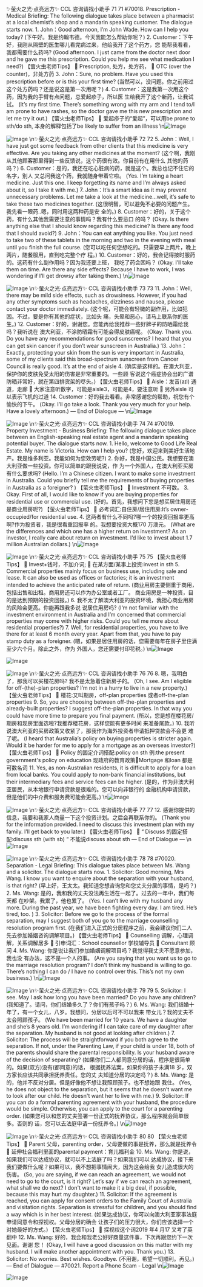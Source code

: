 ✨萤火之光·点亮远方✨
CCL 咨询请找小助手
71
71
#70018. Prescription - Medical
Briefing: The following dialogue takes place between a pharmacist at a local chemist’s
shop and a mandarin speaking customer. The dialogue starts now.
1.
John：Good afternoon, I’m John Wade. How can I help you today?
(下午好。我是约翰韦德。今天我能怎么帮助你呢？)
2.
Customer：下午好，我刚从隔壁的医生哪儿看完病过来，他给我开了这个药方，您
能帮我看看，我都需要什么药吗?
(Good afternoon. I just came from the doctor next door and he gave me this prescription.
Could you help me see what medication I need?)
【萤火虫老师Tips】

Prescription, 处方，处方药，

OTC (over the counter)，非处方药
3.
John：Sure, no problem. Have you used this prescription before or is this your first
time?
(当然可以，没问题。你之前用过这个处方药吗？还是说这是第一次用呢？)
4.
Customer：这是我第一次用这个药，因为我的手臂有点问题，总爱起疹子，所以医
生给我开了这个新药，让我试试。
(It’s my first time. There’s something wrong with my arm and I tend to/I am prone to
have rashes, so the doctor gave me this new prescription and let me try it out.)
【萤火虫老师Tips】

爱起疹子的“爱起”，可以用be prone to sth/do sth, 本身的解释包括了be likely to
suffer from an illness
\n![Image](images/page71_image1.jpeg)

![Image](images/page71_image2.jpeg)
\n✨萤火之光·点亮远方✨
CCL 咨询请找小助手
72
72
5.
John：Well, I have just got some feedback from other clients that this medicine is
very effective. Are you taking any other medicines at the moment?
(这个啊，我刚从其他顾客那里得到一些反馈说，这个药很有效。你目前有在用什么
其他的药吗？)
6.
Customer：是的，我还在吃心脏病的药，就是这个。我总也记不住它的名字，别人
又总问我这个药，我就随身带着它啦。
(Yes. I’m taking a heart medicine. Just this one. I keep forgetting its name and I’m
always asked about it, so I take it with me.)
7.
John：It’s a smart idea as it may prevent unnecessary problems. Let me take a look
at the medicine…well, it’s safe to take these two medicines together.
(这很明智，可以避免不必要的问题产生。我先看一眼药..嗯，同时用这两种药是安
全的。)
8.
Customer：好的，关于这个药，有什么其他我需要注意的事情吗？我有什么要忌口
的吗？
(Okay. Is there anything else that I should know regarding this medicine? Is there any
food that I should avoid?)
9.
John：You can eat anything you like. You just need to take two of these tablets in the
morning and two in the evening with meal until you finish the full course.
(您可以吃任何您想吃的。只需要早上两片，晚上两片，随餐服用，直到吃完整个疗
程。)
10. Customer：好的，我会记得按时服药的。这药有什么副作用吗？因为我还要上班，
我吃了药会困吗？
(Okay. I’ll take them on time. Are there any side effects? Because I have to work, I was
wondering if I’ll get drowsy after taking them.)
\n![Image](images/page72_image1.jpeg)

![Image](images/page72_image2.jpeg)
\n✨萤火之光·点亮远方✨
CCL 咨询请找小助手
73
73
11. John：Well, there may be mild side effects, such as drowsiness. However, if you had
any other symptoms such as headaches, dizziness and nausea, please contact your
doctor immediately.
(这个呢，可能会有轻微的副作用，比如犯困。不过，要是你有其他的症状，比如头
痛，头晕和恶心，请马上联系你的医生。)
12. Customer：好的，谢谢您。您能再给我推荐一些好牌子的防晒霜给我吗？我听说在
澳大利亚，不涂防晒霜有可能会得皮肤癌呢。
(Okay. Thank you. Do you have any recommendations for good sunscreens? I heard that
you can get skin cancer if you don’t wear sunscreen in Australia.)
13. John：Exactly, protecting your skin from the sun is very important in Australia,
some of my clients said this broad-spectrum sunscreen from Cancer Council is
really good. It’s at the end of aisle 4.
(确实是这样的。在澳大利亚，保护你的皮肤免受太阳的伤害是非常重要的。一些顾
客说这个癌症协会出的广谱防晒非常好，就在第四排货架的尽头。)
【萤火虫老师Tips】

Aisle：发音(aɪl) 通道，走廊

大家注意听数字，可能是aisle3，可能是4，要注意听

另外aisle 可以表示飞机的过道
14. Customer：好的我去看看。非常感谢您的帮助，祝您有个愉快的下午。
(Okay. I’ll go take a look. Thank you very much for your help. Have a lovely afternoon.)
— End of Dialogue —
\n![Image](images/page73_image1.jpeg)

![Image](images/page73_image2.jpeg)
\n✨萤火之光·点亮远方✨
CCL 咨询请找小助手
74
74
#70019. Property Investment - Business
Briefing: The following dialogue takes place between an English-speaking real estate
agent and a mandarin speaking potential buyer. The dialogue starts now.
1.
Hello, welcome to Good Life Real Estate. My name is Victoria. How can I help you?
(您好，欢迎来到美好生活地产。我是维多利亚。我能如何为您效劳呢?)
2.
你好，我是中国公民。我想要在澳大利亚做一些投资。你可以简单的跟我说说，作
为一个外国人，在澳大利亚买房有什么要求吗?
(Hello. I’m a Chinese citizen. I want to make some investment in Australia. Could you
briefly tell me the requirements of buying properties in Australia as a foreigner? )
【萤火虫老师Tips】

Investment 不可数。
3.
Okay. First of all, I would like to know if you are buying properties for residential
use or commercial use.
(好的。首先，我想问下您是想买居住用房还是商业用房呢?)
【萤火虫老师Tips】

必考词汇:自住房/居住用房:It’s owner-occupied/for residential use.
4.
这两者有什么不同吗?哪一个的投资回报率更高啊?作为投资者，我是很看重回报率
的。我想要投资大概170 万澳元。
(What are the differences and which one has a higher return on investment? As an
investor, I really care about return on investment. I’d like to invest about 1.7 million
Australian dollars.)
\n![Image](images/page74_image1.jpeg)

![Image](images/page74_image2.jpeg)
\n✨萤火之光·点亮远方✨
CCL 咨询请找小助手
75
75
【萤火虫老师Tips】

Invest+钱时，不加介词;

在某方面/某事上投资:invest in sth
5.
Commercial properties mainly focus on business use, including sale and lease. It can
also be used as offices or factories; it is an investment intended to achieve the
anticipated rate of return.
(商业用房主要侧重于商用，包括出售和出租。商用房还可以作为办公室或者工厂。
商业用房是一种投资，目的是达到预期的投资回报。)
6.
我不太了解澳大利亚的投资环境，我担心商业用房的风险会更高。你能再跟我多说
说居住用房吗?
(I‘m not familiar with the investment environment in Australia and I’m concerned that
commercial properties may come with higher risks. Could you tell me more about
residential properties?)
7.
Well, for residential properties, you have to live there for at least 6 month every
year. Apart from that, you have to pay stamp duty as a foreigner.
(嗯，如果是居住用房的话，您需要每年在房子里住满至少六个月。除此之外，作为
外国人，您还需要付印花税。)
\n![Image](images/page75_image1.jpeg)

![Image](images/page75_image2.jpeg)

![Image](images/page75_image3.jpeg)
\n✨萤火之光·点亮远方✨
CCL 咨询请找小助手
76
76
8.
嗯，我明白了，那我可以买楼花房吗? 我不是太急着住新房子的。
(Oh, I see. Am I eligible for off-(the)-plan properties? I’m not in a hurry to live in a new
property.)
【萤火虫老师Tips】

楼花:又叫期房，off-plan properties 或者off-the-plan properties
9.
So, you are choosing between off-the-plan properties and already-built properties? I
suggest off-the-plan properties. In that way you could have more time to prepare
you final payment.
(所以，您是想在楼花房/期房和现房里面选啦?我推荐楼花房，这样您能有更多时间
来准备尾款。)
10. 我听说澳大利亚的买房政策又收紧了，那我作为海外投资者申请抵押贷款会不会更
难了呢。
(I heard that Australia’s policy on buying properties is stricter again. Would it be harder
for me to apply for a mortgage as an overseas investor?)
【萤火虫老师Tips】

Policy 的固定介词搭配:policy on sth
例:the present government's policy on education 现政府的教育政策Mortgage
和loan 都是可数名词
11. Yes, as non-Australian residents, it is difficult to apply for a loan from local banks.
You could apply to non-bank financial institutions, but their intermediary fees and
service fees can be higher.
(是的，作为非澳大利亚居民，从本地银行申请贷款是很难的。您可以向非银行的
金融机构申请贷款，但是他们的中介费和服务费可能会更高。)
\n![Image](images/page76_image1.jpeg)

![Image](images/page76_image2.jpeg)
\n✨萤火之光·点亮远方✨
CCL 咨询请找小助手
77
77
12. 感谢你提供的信息，我要和我家人商量一下这个投资计划。之后会再联系你的。
(Thank you for the information provided. I need to discuss this investment plan with my
family. I’ll get back to you later.)
【萤火虫老师Tips】

“ Discuss 的固定搭配:discuss sth (with sb) “ 不能说discuss about sth
— End of Dialogue —
\n![Image](images/page77_image1.jpeg)

![Image](images/page77_image2.jpeg)
\n✨萤火之光·点亮远方✨
CCL 咨询请找小助手
78
78
#70020. Separation - Legal
Briefing: This dialogue takes place between Ms. Wang and a solicitor. The dialogue
starts now.
1.
Solicitor: Good morning, Mrs Wang. I know you want to enquire about the
separation with your husband, is that right?
(早上好，王太太。我知道您想咨询您和您丈夫分居的事情，是吗？)
2.
Ms. Wang: 是的，我和我的丈夫没法再生活在一起了。过去的一年中，我们每天都
在吵架。我累了，他也累了。
(Yes. I can’t live with my husband any more. During the past year, we have been fighting
every day. I am tired. He’s tired, too. )
3.
Solicitor: Before we go to the process of the formal separation, may I suggest both of
you go to the marriage counselling resolution program first.
(在我们进入正式的分居程序之前，我会建议你们二人先去参加婚姻咨询调解项目。)
【萤火虫老师Tips】

Counselling 调解，心理调解，关系调解居多

引申词汇：School counsellor 学校辅导员

Consultant 顾问
4.
Ms. Wang: 你是说让我们参加婚姻调解项目吗？我觉得我丈夫不愿意参加，我也没
有办法，这不是一个人的事。
(Are you saying that you want us to go to the marriage resolution program? I don't think
my husband is willing to go. There’s nothing I can do / I have no control over this. This’s
not my own business.)
\n![Image](images/page78_image1.jpeg)

![Image](images/page78_image2.jpeg)
\n✨萤火之光·点亮远方✨
CCL 咨询请找小助手
79
79
5.
Solicitor: I see. May I ask how long you have been married? Do you have any
children?
(我知道了。请问，你们结婚多久了？你们有孩子吗？)
6.
Ms. Wang: 我们结婚十年了，有一个女儿，八岁。我想问，分居以后可不可以我来
带女儿？我的丈夫不太会照顾孩子。
(We have been married for 10 years. We have a daughter and she’s 8 years old. I’m
wondering if I can take care of my daughter after the separation. My husband is not good
at looking after children.)
7.
Solicitor: The process will be straightforward if you both agree to the separation. If
not, under the Parenting Law, if your child is under 18, both of the parents should
share the parental responsibility. Is your husband aware of the decision of
separating?
(如果你们二人都同意分居的话，程序是很简单的。如果(双方)没有(都同意)的话，
根据抚养法案，如果你的孩子未满18 岁，双方家长应该共同承担抚养责任。您的丈
夫知道分居的决定吗？)
8.
Ms. Wang: 是的，他并不反对分居。但是好像他不想让我照顾孩子。也不想她跟
我住。
(Yes, he does not object to the separation, but it seems that he doesn’t want me to look
after our child. He doesn't want her to live with me.)
9.
Solicitor: If you can do a formal parenting agreement with your husband, the
procedure would be simple. Otherwise, you can apply to the court for a parenting
order.
(如果您可以和您的丈夫签署一份正式的抚养协议，那么程序就会简单很多。否则的
话，您可以去法庭申请一份抚养令。)
\n![Image](images/page79_image1.jpeg)

![Image](images/page79_image2.jpeg)
\n✨萤火之光·点亮远方✨
CCL 咨询请找小助手
80
80
【萤火虫老师Tips】

Parent 父母，parenting order，父母要做的事是抚养，那么就是抚养令

延伸社会福利里面的parental payment：育儿福利金
10. Ms. Wang: 你是说，如果我们可以达成协议，就可以不上法庭了吗？如果我们可以
达成协议，接下来我们要做什么呢？如果可以，我不想把事情闹大，因为这会给我
女儿造成很大的伤害。
(So, you are saying, if we can reach an agreement, we would not need to go to the court,
is it right? Let’s say if we can reach an agreement, what shall we do next? I don't want to
make it a big deal, if possible, because this may hurt my daughter.)
11. Solicitor: If the agreement is reached, you can apply for consent orders to the
Family Court of Australia and visitation rights. Separation is stressful for children,
and you should find a way which is in her best interest.
(如果达成协议，你可以向澳大利亚家事法庭申请同意令和探视权。父母分居的确会
让孩子们的压力很大，你们应该选择一个对她最好的方式。)
【萤火虫老师Tips】

探视权这个词2019 年4 月17 又考了英翻中
12. Ms. Wang: 好的，我会和我老公好好商量这件事，下次再跟您约下一次见面。谢谢
您！
(Okay, I will have a good discussion on this matter with my husband. I will make another
appointment with you. Thank you.)
13. Solicitor: No worries. Best wishes. Goodbye.
(不用谢，希望一切顺利。再见。)
— End of Dialogue —
#70021. Report a Phone Scam - Legal
\n![Image](images/page80_image1.jpeg)

![Image](images/page80_image2.jpeg)